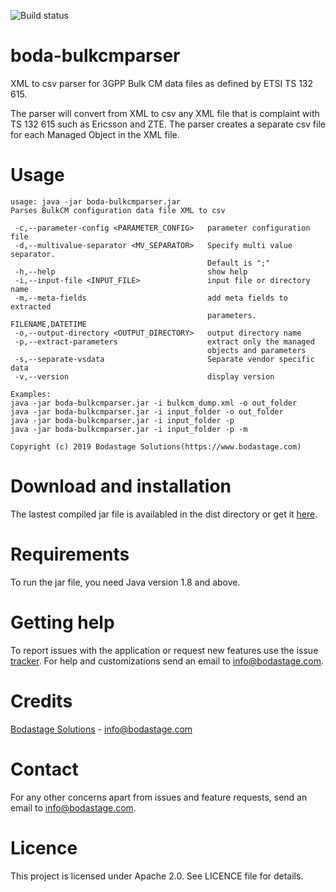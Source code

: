 ![Build status](https://travis-ci.org/bodastage/boda-bulkcmparser.svg?branch=master)

# boda-bulkcmparser
XML to csv parser for 3GPP Bulk CM data files as defined by ETSI TS 132 615.

The parser will convert from XML to csv any XML file that is complaint with TS 132 615 such as Ericsson and ZTE. The parser creates a separate csv file for each Managed Object in the XML file.

# Usage
```
usage: java -jar boda-bulkcmparser.jar
Parses BulkCM configuration data file XML to csv

 -c,--parameter-config <PARAMETER_CONFIG>   parameter configuration file
 -d,--multivalue-separator <MV_SEPARATOR>   Specify multi value separator.
                                            Default is ";"
 -h,--help                                  show help
 -i,--input-file <INPUT_FILE>               input file or directory name
 -m,--meta-fields                           add meta fields to extracted
                                            parameters. FILENAME,DATETIME
 -o,--output-directory <OUTPUT_DIRECTORY>   output directory name
 -p,--extract-parameters                    extract only the managed
                                            objects and parameters
 -s,--separate-vsdata                       Separate vendor specific data
 -v,--version                               display version

Examples:
java -jar boda-bulkcmparser.jar -i bulkcm_dump.xml -o out_folder
java -jar boda-bulkcmparser.jar -i input_folder -o out_folder
java -jar boda-bulkcmparser.jar -i input_folder -p
java -jar boda-bulkcmparser.jar -i input_folder -p -m

Copyright (c) 2019 Bodastage Solutions(https://www.bodastage.com)
```

# Download and installation
The lastest compiled jar file is availabled in the dist directory or get it [here](https://github.com/bodastage/boda-bulkcmparser/blob/master/dist/boda-bulkcmparser.jar?raw=true).

# Requirements
To run the jar file, you need Java version 1.8 and above.

# Getting help
To report issues with the application or request new features use the issue [tracker](https://github.com/boda-stage/boda-bulkcmparser/issues). For help and customizations send an email to info@bodastage.com.

# Credits
[Bodastage Solutions](http://www.bodastage.com) - info@bodastage.com

# Contact
For any other concerns apart from issues and feature requests, send an email to info@bodastage.com.

# Licence
This project is licensed under Apache 2.0. See LICENCE file for details.
